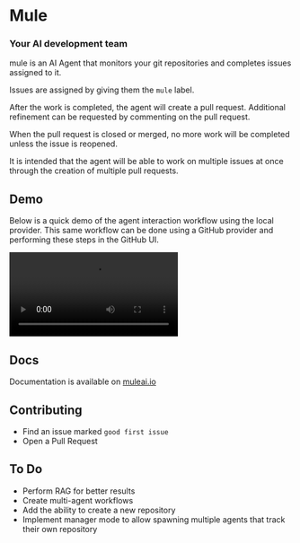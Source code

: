 # Mule

### Your AI development team

mule is an AI Agent that monitors your git repositories and completes issues assigned to it.

Issues are assigned by giving them the `mule` label.

After the work is completed, the agent will create a pull request. Additional refinement can be requested by commenting on the pull request.

When the pull request is closed or merged, no more work will be completed unless the issue is reopened.

It is intended that the agent will be able to work on multiple issues at once through the creation of multiple pull requests.

## Demo

Below is a quick demo of the agent interaction workflow using the local provider. This same workflow can be done using a GitHub provider and performing these steps in the GitHub UI.

![video](https://storage.googleapis.com/mule-storage/devteam-local-demo.webm)

## Docs

Documentation is available on [muleai.io](https://muleai.io/docs)

## Contributing

* Find an issue marked `good first issue`
* Open a Pull Request

## To Do

* Perform RAG for better results
* Create multi-agent workflows
* Add the ability to create a new repository
* Implement manager mode to allow spawning multiple agents that track their own repository 
